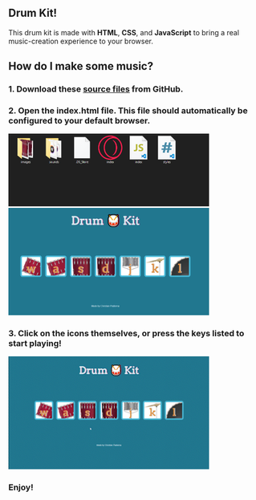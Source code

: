 ## Drum Kit!

This drum kit is made with **HTML**, **CSS**, and **JavaScript** to bring a real music-creation experience to your browser. 

## How do I make some music? 

### 1. Download these [source files](https://github.com/cpadierna/drums) from GitHub.
### 2. Open the index.html file. This file should automatically be configured to your default browser.

<img src="https://github.com/cpadierna/drums/blob/main/start_files_drumkit.png" width="400">
<img src="https://github.com/cpadierna/drums/blob/main/drum_kit_start_screen.png" width="400">

### 3. Click on the icons themselves, or press the keys listed to start playing!

<img src="https://github.com/cpadierna/drums/blob/main/drums_example_gif.gif" width="400">

### Enjoy! 
